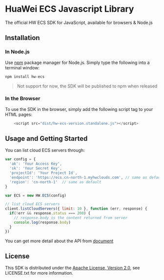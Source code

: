 # HuaWei ECS Javascript Library

The official HW ECS SDK for JavaScript, available for browsers & Node.js

## Installation

### In Node.js

Use [npm](http://npmjs.org) package manager for Node.js. Simply type the following into a terminal window:

```bash
npm install hw-ecs
```

>Not support for now, the SDK will be published to npm when released

### In the Browser

To use the SDK in the browser, simply add the following script tag to your
HTML pages:

```Javascript
    <script src="dist/hw-ecs-version.standalone.js"></script>
```

## Usage and Getting Started

You can list cloud ECS servers through:

```Javascript
var config = {
  'ak': 'Your Access Key',
  'sk': 'Your Secret Key',
  'projectId': 'Your Project Id', 
  'endpoint': 'https://ecs.cn-north-1.myhwclouds.com', // same as default
  'region': 'cn-north-1'  // same as default
}

var ECS = new HW.ECS(config)

// list cloud ECS servers
client.listCloudServers({ limit: 10 }, function (err, response) {
  if(!err && response.status === 200) {
    // response.body is the content returned from server
    console.log(response.body) 
  }
})
```

You can get more detail about the API from [document](https://support.hwclouds.com/api-ecs/zh-cn_topic_0020212657.html)

## License

This SDK is distributed under the [Apache License, Version 2.0](http://www.apache.org/licenses/LICENSE-2.0), see LICENSE.txt for more information.

